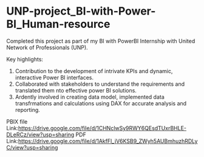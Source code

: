 # UNP-project_BI-with-Power-BI_Human-resource

Completed this project as part of my BI with PowerBI Internship with United Network of Professionals (UNP).

Key highlights:

1. Contribution to the development of intrivate KPIs and dynamic, interactive Power BI interfaces.
2. Collaborated with stakeholders to understand the requirements and translated them nto effective power BI solutions.
3. Ardently involved in creating data model, implemented data transfrmations and calculations using DAX for accurate analysis and reporting.

PBIX file Link:https://drive.google.com/file/d/1CHNclwSy9RWY6QEsdTUxrBHLE-DLeRCz/view?usp=sharing
PDF Link:https://drive.google.com/file/d/1AkfFl_jV6KSB9_ZWyh5AUBmhuzhRDLyC/view?usp=sharing
